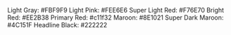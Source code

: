 Light Gray: #FBF9F9
Light Pink: #FEE6E6
Super Light Red: #F76E70
Bright Red: #EE2B38
Primary Red: #c11f32
Maroon: #8E1021
Super Dark Maroon: #4C151F
Headline Black: #222222

